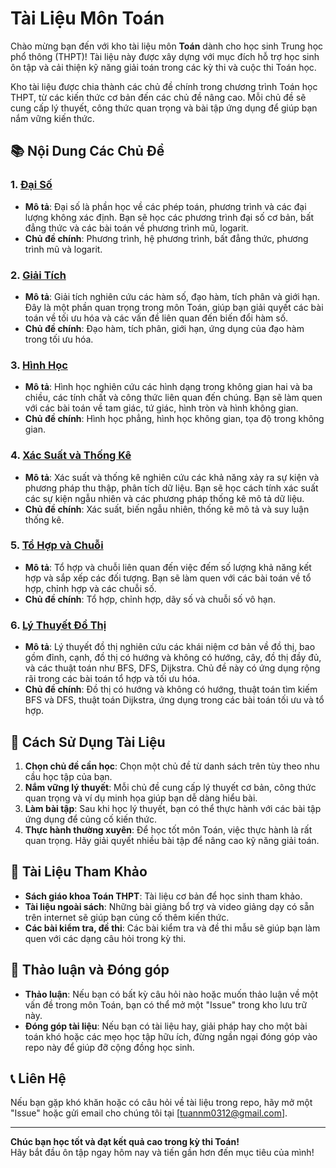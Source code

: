 # Tài Liệu Môn Toán

Chào mừng bạn đến với kho tài liệu môn **Toán** dành cho học sinh Trung học phổ thông (THPT)! Tài liệu này được xây dựng với mục đích hỗ trợ học sinh ôn tập và cải thiện kỹ năng giải toán trong các kỳ thi và cuộc thi Toán học.

Kho tài liệu được chia thành các chủ đề chính trong chương trình Toán học THPT, từ các kiến thức cơ bản đến các chủ đề nâng cao. Mỗi chủ đề sẽ cung cấp lý thuyết, công thức quan trọng và bài tập ứng dụng để giúp bạn nắm vững kiến thức.

## 📚 Nội Dung Các Chủ Đề

### 1. [**Đại Số**](dai-so/README.md)
- **Mô tả**: Đại số là phần học về các phép toán, phương trình và các đại lượng không xác định. Bạn sẽ học các phương trình đại số cơ bản, bất đẳng thức và các bài toán về phương trình mũ, logarit.
- **Chủ đề chính**: Phương trình, hệ phương trình, bất đẳng thức, phương trình mũ và logarit.

### 2. [**Giải Tích**](giai-tich/README.md)
- **Mô tả**: Giải tích nghiên cứu các hàm số, đạo hàm, tích phân và giới hạn. Đây là một phần quan trọng trong môn Toán, giúp bạn giải quyết các bài toán về tối ưu hóa và các vấn đề liên quan đến biến đổi hàm số.
- **Chủ đề chính**: Đạo hàm, tích phân, giới hạn, ứng dụng của đạo hàm trong tối ưu hóa.

### 3. [**Hình Học**](hinh-hoc/README.md)
- **Mô tả**: Hình học nghiên cứu các hình dạng trong không gian hai và ba chiều, các tính chất và công thức liên quan đến chúng. Bạn sẽ làm quen với các bài toán về tam giác, tứ giác, hình tròn và hình không gian.
- **Chủ đề chính**: Hình học phẳng, hình học không gian, tọa độ trong không gian.

### 4. [**Xác Suất và Thống Kê**](xac-suat-thong-ke/README.md)
- **Mô tả**: Xác suất và thống kê nghiên cứu các khả năng xảy ra sự kiện và phương pháp thu thập, phân tích dữ liệu. Bạn sẽ học cách tính xác suất các sự kiện ngẫu nhiên và các phương pháp thống kê mô tả dữ liệu.
- **Chủ đề chính**: Xác suất, biến ngẫu nhiên, thống kê mô tả và suy luận thống kê.

### 5. [**Tổ Hợp và Chuỗi**](to-hop-chuoi/README.md)
- **Mô tả**: Tổ hợp và chuỗi liên quan đến việc đếm số lượng khả năng kết hợp và sắp xếp các đối tượng. Bạn sẽ làm quen với các bài toán về tổ hợp, chỉnh hợp và các chuỗi số.
- **Chủ đề chính**: Tổ hợp, chỉnh hợp, dãy số và chuỗi số vô hạn.

### 6. [**Lý Thuyết Đồ Thị**](toan/ly-thuyet-do-thi/README.md)
- **Mô tả**: Lý thuyết đồ thị nghiên cứu các khái niệm cơ bản về đồ thị, bao gồm đỉnh, cạnh, đồ thị có hướng và không có hướng, cây, đồ thị đầy đủ, và các thuật toán như BFS, DFS, Dijkstra. Chủ đề này có ứng dụng rộng rãi trong các bài toán tổ hợp và tối ưu hóa.
- **Chủ đề chính**: Đồ thị có hướng và không có hướng, thuật toán tìm kiếm BFS và DFS, thuật toán Dijkstra, ứng dụng trong các bài toán tối ưu và tổ hợp.

## 🌟 Cách Sử Dụng Tài Liệu

1. **Chọn chủ đề cần học**: Chọn một chủ đề từ danh sách trên tùy theo nhu cầu học tập của bạn.
2. **Nắm vững lý thuyết**: Mỗi chủ đề cung cấp lý thuyết cơ bản, công thức quan trọng và ví dụ minh họa giúp bạn dễ dàng hiểu bài.
3. **Làm bài tập**: Sau khi học lý thuyết, bạn có thể thực hành với các bài tập ứng dụng để củng cố kiến thức.
4. **Thực hành thường xuyên**: Để học tốt môn Toán, việc thực hành là rất quan trọng. Hãy giải quyết nhiều bài tập để nâng cao kỹ năng giải toán.

## 📌 Tài Liệu Tham Khảo

- **Sách giáo khoa Toán THPT**: Tài liệu cơ bản để học sinh tham khảo.
- **Tài liệu ngoài sách**: Những bài giảng bổ trợ và video giảng dạy có sẵn trên internet sẽ giúp bạn củng cố thêm kiến thức.
- **Các bài kiểm tra, đề thi**: Các bài kiểm tra và đề thi mẫu sẽ giúp bạn làm quen với các dạng câu hỏi trong kỳ thi.

## 💬 Thảo luận và Đóng góp

- **Thảo luận**: Nếu bạn có bất kỳ câu hỏi nào hoặc muốn thảo luận về một vấn đề trong môn Toán, bạn có thể mở một "Issue" trong kho lưu trữ này.
- **Đóng góp tài liệu**: Nếu bạn có tài liệu hay, giải pháp hay cho một bài toán khó hoặc các mẹo học tập hữu ích, đừng ngần ngại đóng góp vào repo này để giúp đỡ cộng đồng học sinh.

## 📞 Liên Hệ

Nếu bạn gặp khó khăn hoặc có câu hỏi về tài liệu trong repo, hãy mở một "Issue" hoặc gửi email cho chúng tôi tại [tuannm0312@gmail.com].

---

**Chúc bạn học tốt và đạt kết quả cao trong kỳ thi Toán!**  
Hãy bắt đầu ôn tập ngay hôm nay và tiến gần hơn đến mục tiêu của mình!
